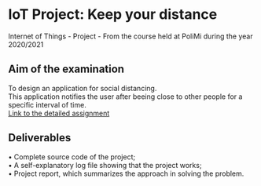 # IoT Project: Keep your distance
Internet of Things - Project - From the course held at PoliMi during the year 2020/2021

## Aim of the examination
To design an application for social distancing. <br />
This application notifies the user after beeing close to other people for a specific interval of time. <br />
[Link to the detailed assignment](https://github.com/edoardosaputelli/IoT-Project/blob/main/Assignment.pdf)

## Deliverables
• Complete source code of the project; <br />
• A self-explanatory log file showing that the project works; <br />
• Project report, which summarizes the approach in solving the problem.
